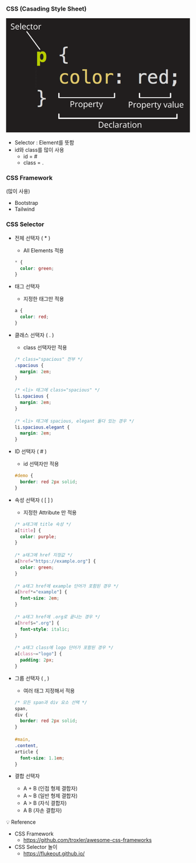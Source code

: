 ### CSS (**Casading Style Sheet)**

![1](../img/img_css1.png)

- Selector : Element를 뜻함
- id와 class를 많이 사용
    - id = #
    - class = .

### CSS Framework

(많이 사용)

- Bootstrap
- Tailwind

### CSS Selector

- 전체 선택자 ( * )
    - All Elements 적용
    
    ```css
    * {
      color: green;
    }
    ```
    
- 태그 선택자
    - 지정한 태그만 적용
    
    ```css
    a {
      color: red;
    }
    ```
    
- 클래스 선택자 ( . )
    - class 선택자만 적용
    
    ```css
    /* class="spacious" 전부 */
    .spacious {
      margin: 2em;
    }
    
    /* <li> 태그에 class="spacious" */
    li.spacious {
      margin: 2em;
    }
    
    /* <li> 태그에 spacious, elegant 둘다 있는 경우 */
    li.spacious.elegant {
      margin: 2em;
    }
    ```
    
- ID 선택자 ( # )
    - id 선택자만 적용
    
    ```css
    #demo {
      border: red 2px solid;
    }
    ```
    
- 속성 선택자 ( [ ] )
    - 지정한 Attribute 만 적용
    
    ```css
    /* a태그에 title 속성 */
    a[title] {
      color: purple;
    }
    
    /* a태그에 href 지정값 */
    a[href="https://example.org"] {
      color: green;
    }
    
    /* a태그 href에 example 단어가 포함된 경우 */
    a[href*="example"] {
      font-size: 2em;
    }
    
    /* a태그 href에 .org로 끝나는 경우 */
    a[href$=".org"] {
      font-style: italic;
    }
    
    /* a태그 class에 logo 단어가 포함된 경우 */
    a[class~="logo"] {
      padding: 2px;
    }
    ```
    
- 그룹 선택자 ( , )
    - 여러 태그 지정해서 적용
    
    ```css
    /* 모든 span과 div 요소 선택 */
    span,
    div {
      border: red 2px solid;
    }
    
    #main,
    .content,
    article {
      font-size: 1.1em;
    }
    ```
    
- 결합 선택자
    - A + B (인접 형제 결합자)
    - A ~ B (일반 형제 결합자)
    - A > B (자식 결합자)
    - A B (자손 결합자)

<aside>
💡 Reference

</aside>

- CSS Framework
    - https://github.com/troxler/awesome-css-frameworks
- CSS Selector 놀이
    - https://flukeout.github.io/